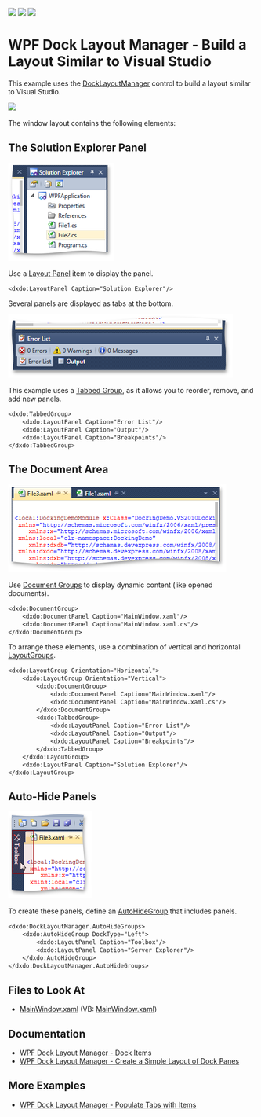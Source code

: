 <!-- default badges list -->
![](https://img.shields.io/endpoint?url=https://codecentral.devexpress.com/api/v1/VersionRange/128643021/21.1.5%2B)
[![](https://img.shields.io/badge/Open_in_DevExpress_Support_Center-FF7200?style=flat-square&logo=DevExpress&logoColor=white)](https://supportcenter.devexpress.com/ticket/details/T326805)
[![](https://img.shields.io/badge/📖_How_to_use_DevExpress_Examples-e9f6fc?style=flat-square)](https://docs.devexpress.com/GeneralInformation/403183)
<!-- default badges end -->
# WPF Dock Layout Manager - Build a Layout Similar to Visual Studio

This example uses the [DockLayoutManager](https://docs.devexpress.com/WPF/DevExpress.Xpf.Docking.DockLayoutManager) control to build a layout similar to Visual Studio. 

<img src="https://user-images.githubusercontent.com/12169834/175337035-49bc2b7d-b28b-485f-b4a4-09f5951b4d51.png" width=700px/>

The window layout contains the following elements:

## The Solution Explorer Panel

<img src="https://raw.githubusercontent.com/DevExpress-Examples/how-to-build-a-layout-similar-to-visual-studio-t326805/15.1.3+/media/7bdba3b4-a7bd-11e5-80bf-00155d62480c.png">

Use a [Layout Panel](https://docs.devexpress.com/WPF/DevExpress.Xpf.Docking.LayoutPanel) item to display the panel.

```xaml
<dxdo:LayoutPanel Caption="Solution Explorer"/>
```

Several panels are displayed as tabs at the bottom.

<img src="https://raw.githubusercontent.com/DevExpress-Examples/how-to-build-a-layout-similar-to-visual-studio-t326805/15.1.3+/media/a426f3e0-a7bd-11e5-80bf-00155d62480c.png">

This example uses a [Tabbed Group](https://docs.devexpress.com/WPF/DevExpress.Xpf.Docking.TabbedGroup), as it allows you to reorder, remove, and add new panels.

```xaml
<dxdo:TabbedGroup>
    <dxdo:LayoutPanel Caption="Error List"/>
    <dxdo:LayoutPanel Caption="Output"/>
    <dxdo:LayoutPanel Caption="Breakpoints"/>
</dxdo:TabbedGroup>
```

## The Document Area

<img src="https://raw.githubusercontent.com/DevExpress-Examples/how-to-build-a-layout-similar-to-visual-studio-t326805/15.1.3+/media/ebc469da-a7bd-11e5-80bf-00155d62480c.png">

Use [Document Groups](https://docs.devexpress.com/WPF/DevExpress.Xpf.Docking.DocumentGroup) to display dynamic content (like opened documents).


```xaml
<dxdo:DocumentGroup>
    <dxdo:DocumentPanel Caption="MainWindow.xaml"/>
    <dxdo:DocumentPanel Caption="MainWindow.xaml.cs"/>
</dxdo:DocumentGroup>
```

To arrange these elements, use a combination of vertical and horizontal [LayoutGroups](https://docs.devexpress.com/WPF/DevExpress.Xpf.Docking.LayoutGroup).

```xaml
<dxdo:LayoutGroup Orientation="Horizontal">
    <dxdo:LayoutGroup Orientation="Vertical">
        <dxdo:DocumentGroup>
            <dxdo:DocumentPanel Caption="MainWindow.xaml"/>
            <dxdo:DocumentPanel Caption="MainWindow.xaml.cs"/>
        </dxdo:DocumentGroup>
        <dxdo:TabbedGroup>
            <dxdo:LayoutPanel Caption="Error List"/>
            <dxdo:LayoutPanel Caption="Output"/>
            <dxdo:LayoutPanel Caption="Breakpoints"/>
        </dxdo:TabbedGroup>
    </dxdo:LayoutGroup>
    <dxdo:LayoutPanel Caption="Solution Explorer"/>
</dxdo:LayoutGroup>
```

## Auto-Hide Panels

<img src="https://raw.githubusercontent.com/DevExpress-Examples/how-to-build-a-layout-similar-to-visual-studio-t326805/15.1.3+/media/373fd0bd-a7be-11e5-80bf-00155d62480c.png">

To create these panels, define an [AutoHideGroup](https://docs.devexpress.com/WPF/DevExpress.Xpf.Docking.AutoHideGroup) that includes panels.

```xaml
<dxdo:DockLayoutManager.AutoHideGroups>
    <dxdo:AutoHideGroup DockType="Left">
        <dxdo:LayoutPanel Caption="Toolbox"/>
        <dxdo:LayoutPanel Caption="Server Explorer"/>
    </dxdo:AutoHideGroup>
</dxdo:DockLayoutManager.AutoHideGroups>
```

<!-- default file list -->
## Files to Look At

* [MainWindow.xaml](./CS/MainWindow.xaml) (VB: [MainWindow.xaml](./VB/MainWindow.xaml))
<!-- default file list end -->

## Documentation

- [WPF Dock Layout Manager - Dock Items](https://docs.devexpress.com/WPF/6191/controls-and-libraries/layout-management/dock-windows)
- [WPF Dock Layout Manager - Create a Simple Layout of Dock Panes](https://docs.devexpress.com/WPF/6654/controls-and-libraries/layout-management/dock-windows/getting-started/how-to-create-a-simple-layout-of-dock-panes)

## More Examples

- [WPF Dock Layout Manager - Populate Tabs with Items](https://github.com/DevExpress-Examples/wpf-dock-layout-manager-populate-tabs-with-items)
